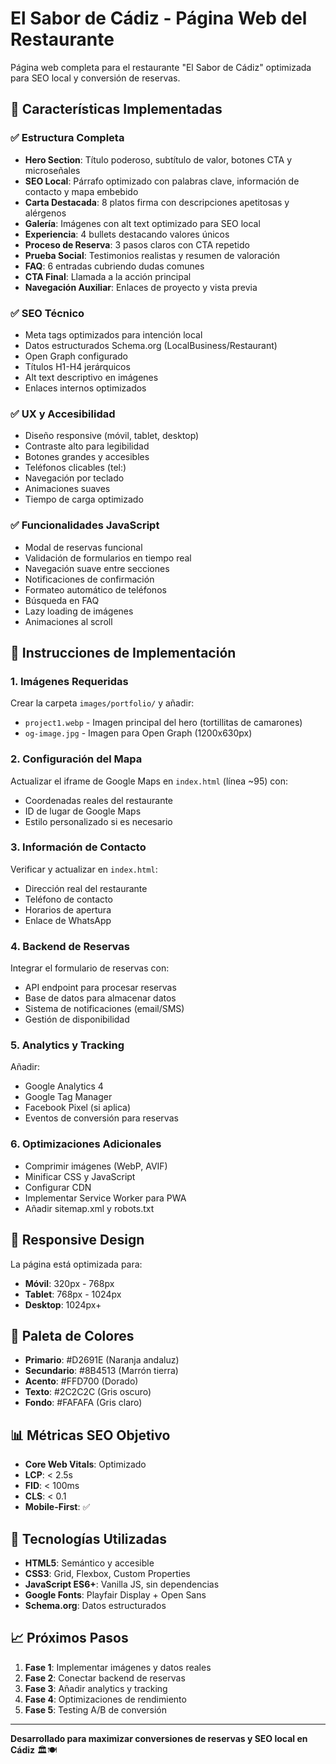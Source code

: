 # El Sabor de Cádiz - Página Web del Restaurante

Página web completa para el restaurante "El Sabor de Cádiz" optimizada para SEO local y conversión de reservas.

## 🎯 Características Implementadas

### ✅ Estructura Completa
- **Hero Section**: Título poderoso, subtítulo de valor, botones CTA y microseñales
- **SEO Local**: Párrafo optimizado con palabras clave, información de contacto y mapa embebido
- **Carta Destacada**: 8 platos firma con descripciones apetitosas y alérgenos
- **Galería**: Imágenes con alt text optimizado para SEO local
- **Experiencia**: 4 bullets destacando valores únicos
- **Proceso de Reserva**: 3 pasos claros con CTA repetido
- **Prueba Social**: Testimonios realistas y resumen de valoración
- **FAQ**: 6 entradas cubriendo dudas comunes
- **CTA Final**: Llamada a la acción principal
- **Navegación Auxiliar**: Enlaces de proyecto y vista previa

### ✅ SEO Técnico
- Meta tags optimizados para intención local
- Datos estructurados Schema.org (LocalBusiness/Restaurant)
- Open Graph configurado
- Títulos H1-H4 jerárquicos
- Alt text descriptivo en imágenes
- Enlaces internos optimizados

### ✅ UX y Accesibilidad
- Diseño responsive (móvil, tablet, desktop)
- Contraste alto para legibilidad
- Botones grandes y accesibles
- Teléfonos clicables (tel:)
- Navegación por teclado
- Animaciones suaves
- Tiempo de carga optimizado

### ✅ Funcionalidades JavaScript
- Modal de reservas funcional
- Validación de formularios en tiempo real
- Navegación suave entre secciones
- Notificaciones de confirmación
- Formateo automático de teléfonos
- Búsqueda en FAQ
- Lazy loading de imágenes
- Animaciones al scroll

## 🚀 Instrucciones de Implementación

### 1. Imágenes Requeridas
Crear la carpeta `images/portfolio/` y añadir:
- `project1.webp` - Imagen principal del hero (tortillitas de camarones)
- `og-image.jpg` - Imagen para Open Graph (1200x630px)

### 2. Configuración del Mapa
Actualizar el iframe de Google Maps en `index.html` (línea ~95) con:
- Coordenadas reales del restaurante
- ID de lugar de Google Maps
- Estilo personalizado si es necesario

### 3. Información de Contacto
Verificar y actualizar en `index.html`:
- Dirección real del restaurante
- Teléfono de contacto
- Horarios de apertura
- Enlace de WhatsApp

### 4. Backend de Reservas
Integrar el formulario de reservas con:
- API endpoint para procesar reservas
- Base de datos para almacenar datos
- Sistema de notificaciones (email/SMS)
- Gestión de disponibilidad

### 5. Analytics y Tracking
Añadir:
- Google Analytics 4
- Google Tag Manager
- Facebook Pixel (si aplica)
- Eventos de conversión para reservas

### 6. Optimizaciones Adicionales
- Comprimir imágenes (WebP, AVIF)
- Minificar CSS y JavaScript
- Configurar CDN
- Implementar Service Worker para PWA
- Añadir sitemap.xml y robots.txt

## 📱 Responsive Design

La página está optimizada para:
- **Móvil**: 320px - 768px
- **Tablet**: 768px - 1024px  
- **Desktop**: 1024px+

## 🎨 Paleta de Colores

- **Primario**: #D2691E (Naranja andaluz)
- **Secundario**: #8B4513 (Marrón tierra)
- **Acento**: #FFD700 (Dorado)
- **Texto**: #2C2C2C (Gris oscuro)
- **Fondo**: #FAFAFA (Gris claro)

## 📊 Métricas SEO Objetivo

- **Core Web Vitals**: Optimizado
- **LCP**: < 2.5s
- **FID**: < 100ms
- **CLS**: < 0.1
- **Mobile-First**: ✅

## 🔧 Tecnologías Utilizadas

- **HTML5**: Semántico y accesible
- **CSS3**: Grid, Flexbox, Custom Properties
- **JavaScript ES6+**: Vanilla JS, sin dependencias
- **Google Fonts**: Playfair Display + Open Sans
- **Schema.org**: Datos estructurados

## 📈 Próximos Pasos

1. **Fase 1**: Implementar imágenes y datos reales
2. **Fase 2**: Conectar backend de reservas
3. **Fase 3**: Añadir analytics y tracking
4. **Fase 4**: Optimizaciones de rendimiento
5. **Fase 5**: Testing A/B de conversión

---

**Desarrollado para maximizar conversiones de reservas y SEO local en Cádiz** 🏛️🍽️

